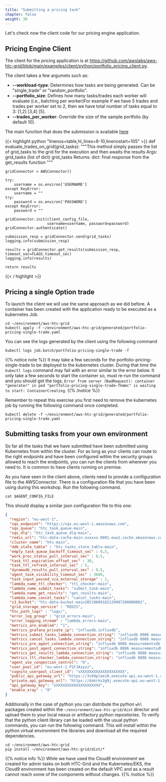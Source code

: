 ```yaml
---
title: "Submitting a pricing task"
chapter: false
weight: 30
---
```


Let's check now the client code for our pricing engine application.

## Pricing Engine Client

The client for the pricing application is at https://github.com/awslabs/aws-htc-grid/blob/main/examples/client/python/portfolio_pricing_client.py.

The client takes a few argumets such as:
* **--workload-type**: Determines how tasks are being generated. Can be "single_trade" or "random_portfolio".
* **--portfolio_size**: Defines how many tasks/trades each worker will evaluate (i.e., batching per worker)For example if we have 5 trades and trades per worker set to 2, then we have total number of tasks equal to 3: [1,2] [3,4] [5].
* **--trades_per_worker**: Override the size of the sample portfolio (by default 10).

The main function that does the submission is available [here](https://github.com/awslabs/aws-htc-grid/blob/main/examples/client/python/portfolio_pricing_client.py#L116-L137)

{{< highlight python "linenos=table,hl_lines=8-10,linenostart=105" >}}
def evaluate_trades_on_grid(grid_tasks):
    """This method simply passes the list of grid_tasks to the grid for the execution and then awaits the results
    Args:
        grid_tasks (list of dict) grid_tasks
    Returns:
        dict: final response from the get_results function
    """

    gridConnector = AWSConnector()

    try:
        username = os.environ['USERNAME']
    except KeyError:
        username = ""
    try:
        password = os.environ['PASSWORD']
    except KeyError:
        password = ""

    gridConnector.init(client_config_file,
                       username=username, password=password)
    gridConnector.authenticate()

    submission_resp = gridConnector.send(grid_tasks)
    logging.info(submission_resp)

    results = gridConnector.get_results(submission_resp, timeout_sec=FLAGS.timeout_sec)
    logging.info(results)

    return results
{{< / highlight >}}


## Pricing a single Option trade

To launch the client we will use the same approach as we did before. A container has been created with the application ready to be executed as a kubernetes Job.

```
cd ~/environment/aws-htc-grid
kubectl apply -f ~/environment/aws-htc-grid/generated/portfolio-pricing-single-trade.yaml
```

You can see the logs generated by the client using the following command

```
kubectl logs job.batch/portfolio-pricing-single-trade -f
```
{{% notice note %}}
It may take a few seconds for the portfolio-pricing-single-trade to be deployed to the kubernetes cluster. During that time the `kubectl logs` command may fail with an error similar to the error below. It only take a few seconds to start the container so, must re-run the command and you should get the logs. `Error from server (BadRequest): container "generator" in pod "portfolio-pricing-single-trade-fkmmc" is waiting to start: ContainerCreating`.
{{% /notice %}}

Remember to repeat this exercise you first need to remove the kubernetes job by running the following command once completed.

```
kubectl delete -f ~/environment/aws-htc-grid/generated/portfolio-pricing-single-trade.yaml
```

## Submitting tasks from your own environment

So far all the tasks that we have submitted have been submitted using Kubernetes from within the cluster. For as long as your clients can route to the right endpoints and have been configured within the security groups allowed to reach the endpoints, you can run the clients from wherever you need to. It is common to have clients running on premise.

As you have seen in the client above, clients need to provide a configuration file to the AWSConnector. There is a configuration file that you have been using during this workshop. Run the following command.

```
cat $AGENT_CONFIG_FILE
```

This should display a similar json configuration file to this one:

```json
{
  "region": "eu-west-1",
  "sqs_endpoint": "https://sqs.eu-west-1.amazonaws.com",
  "sqs_queue": "htc_task_queue-main",
  "sqs_dlq": "htc_task_queue_dlq-main",
  "redis_url": "htc-data-cache-main.xxxxxx.0001.euw1.cache.amazonaws.com",
  "cluster_name": "htc-main",
  "ddb_state_table" : "htc_tasks_state_table-main",
  "empty_task_queue_backoff_timeout_sec" : 0.5,
  "work_proc_status_pull_interval_sec" : 0.5,
  "task_ttl_expiration_offset_sec" : 30,
  "task_ttl_refresh_interval_sec" : 5,
  "dynamodb_results_pull_interval_sec" : 0.5,
  "agent_task_visibility_timeout_sec" : 3600,
  "task_input_passed_via_external_storage" : 1,
  "lambda_name_ttl_checker": "ttl_checker-main",
  "lambda_name_submit_tasks": "submit_task-main",
  "lambda_name_get_results": "get_results-main",
  "lambda_name_cancel_tasks": "cancel_tasks-main",
  "s3_bucket": "htc-data-bucket-main20210809182129987200000002",
  "grid_storage_service" : "REDIS",
  "htc_path_logs" : "logs/",
  "error_log_group" : "grid_errors-main",
  "error_logging_stream" : "lambda_errors-main",
  "metrics_are_enabled": "1",
  "metrics_grafana_private_ip": "influxdb.influxdb",
  "metrics_submit_tasks_lambda_connection_string": "influxdb 8086 measurementsdb submit_tasks",
  "metrics_cancel_tasks_lambda_connection_string": "influxdb 8086 measurementsdb cancel_tasks",
  "metrics_pre_agent_connection_string": "influxdb 8086 measurementsdb agent_pre",
  "metrics_post_agent_connection_string": "influxdb 8086 measurementsdb agent_post",
  "metrics_get_results_lambda_connection_string": "influxdb 8086 measurementsdb get_results",
  "metrics_ttl_checker_lambda_connection_string": "influxdb 8086 measurementsdb ttl_checker",
  "agent_use_congestion_control": "0",
  "user_pool_id": "eu-west-1_P1FJAzyzz",
  "cognito_userpool_client_id": "xXXXXXXXXXXXXXXXXXXXX",
  "public_api_gateway_url": "https://3v94pleei0.execute-api.eu-west-1.amazonaws.com/v1",
  "private_api_gateway_url": "https://dakrks3g9j.execute-api.eu-west-1.amazonaws.com/v1",
  "api_gateway_key": "xXXXXXXXXXXXXXXXXXXXX",
  "enable_xray" : "0"
}
```

Additionally in the case of python you can distribute the python `whl` packages created within the `~/environment/aws-htc-grid/dist` director and upload them to your local nexus or artifactory python repositories. To verify that the python client library can be loaded with the usual python commands, you can run the following command. This will install within the python virtual environment the libraries and download all the required dependencies.

```
cd ~/environment/aws-htc-grid
pip install ~/environment/aws-htc-grid/dist/*
```

{{% notice info %}}
While we have used the Cloud9 environment we created for admin tasks on both HTC-Grid and the Kubernetes/EKS, the Cloud9 environment has been created on the default VPC and as a result cannot reach some of the components without changes.
{{% /notice %}}
